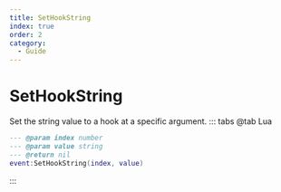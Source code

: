 ```yaml
---
title: SetHookString
index: true
order: 2
category:
  - Guide
---
```


# SetHookString
Set the string value to a hook at a specific argument.
::: tabs
@tab Lua
```lua
--- @param index number
--- @param value string
--- @return nil
event:SetHookString(index, value)
```

:::